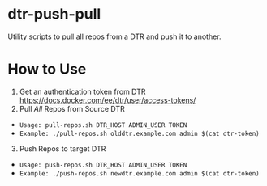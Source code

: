 # dtr-push-pull
Utility scripts to pull all repos from a DTR and push it to another.

# How to Use
1. Get an authentication token from DTR https://docs.docker.com/ee/dtr/user/access-tokens/
2. Pull *All* Repos from Source DTR
  - `Usage: pull-repos.sh DTR_HOST ADMIN_USER TOKEN`
  - `Example: ./pull-repos.sh olddtr.example.com admin $(cat dtr-token)`
3. Push Repos to target DTR
  - `Usage: push-repos.sh DTR_HOST ADMIN_USER TOKEN`
  - `Example: ./push-repos.sh newdtr.example.com admin $(cat dtr-token)`
